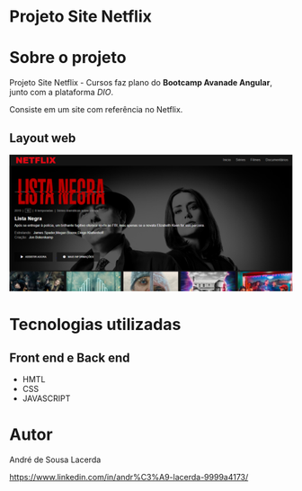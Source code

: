 # Projeto Site Netflix


# Sobre o projeto

Projeto Site Netflix - Cursos faz plano do **Bootcamp Avanade Angular**, junto com a plataforma *DIO*.

Consiste em um site com referência no Netflix.

## Layout web
![Web 1](https://github.com/aslac2020/imagespublicacao/blob/main/assets/images/Sites/netflix.PNG)


# Tecnologias utilizadas

## Front end e Back end
- HMTL
- CSS
- JAVASCRIPT

# Autor

André de Sousa Lacerda

https://www.linkedin.com/in/andr%C3%A9-lacerda-9999a4173/
